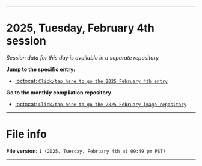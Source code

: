 
***

# 2025, Tuesday, February 4th session

_Session data for this day is available in a separate repository._

**Jump to the specific entry:**

- [:octocat: `Click/tap here to go the 2025 February 4th entry`](https://github.com/seanpm2001/SeansLifeArchive_Images_ModernSmurfsVillage_Y2025_V2/tree/SeansLifeArchive_ModernSmurfsVillage_Y2025_V2_Main-dev/2025/02_February/04/)

**Go to the monthly compilation repository**

- [:octocat: `Click/tap here to go the 2025 February image repository`](https://github.com/seanpm2001/SeansLifeArchive_Images_ModernSmurfsVillage_Y2025_V2/)

***

# File info

**File version:** `1 (2025, Tuesday, February 4th at 09:49 pm PST)`

***

